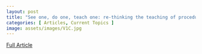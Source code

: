```yaml
---
layout: post
title: "See one, do one, teach one: re-thinking the teaching of procedural skills in medicine"
categories: [ Articles, Current Topics ]
image: assets/images/V1C.jpg
---
```


<a href = "/assets/documents/V1I1/V1I1A4.pdf"> Full Article </a>